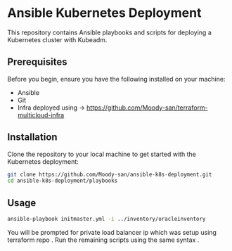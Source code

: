 # Ansible Kubernetes Deployment

This repository contains Ansible playbooks and scripts for deploying a Kubernetes cluster with Kubeadm.
## Prerequisites

Before you begin, ensure you have the following installed on your machine:

- Ansible
- Git
- Infra deployed using -> https://github.com/Moody-san/terraform-multicloud-infra

## Installation

Clone the repository to your local machine to get started with the Kubernetes deployment:

```bash
git clone https://github.com/Moody-san/ansible-k8s-deployment.git
cd ansible-k8s-deployment/playbooks
```
## Usage
```bash
ansible-playbook initmaster.yml -i ../inventory/oracleinventory
```
You will be prompted for private load balancer ip which was setup using terraform repo . Run the remaining scripts using the same syntax .

